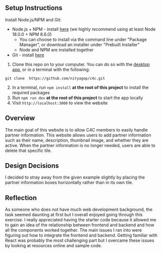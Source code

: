 ## Setup Instructions

Install Node.js/NPM and Git:
- Node.js + NPM - install [here](https://nodejs.org/en/download/package-manager) (we highly recommend using at least Node 18.0.0 + NPM 8.6.0)
   - You can choose to install via the command line under "Package Manager", or download an installer under "Prebuilt Installer"
   - Node and NPM are installed together
- Git - install [here](https://git-scm.com/downloads)

1. Clone this repo on to your computer. You can do so with the [desktop app](https://desktop.github.com/), or in a terminal with the following:
```
git clone  https://github.com/nityagop/c4c.git
```
2. In a terminal, run `npm install` **at the root of this project** to install the required packages
3. Run `npm run dev` **at the root of this project** to start the app locally
4. Visit `http://localhost:3000` to view the website
## Overview 
The main goal of this website is to allow C4C members to easily handle partner information. This website allows users to add partner information such as their name, description, thumbnail image, and whether they are active. When the partner information is no longer needed, users are able to delete that specific tile. 

## Design Decisions 
I decided to stray away from the given example slightly by placing the partner information boxes horizontally rather than in its own tile. 

## Reflection
As someone who does not have much web development background, the task seemed daunting at first but I overall enjoyed going through this exercise. I really appreciated having the starter code because it allowed me to gain an idea of the relationship between frontend and backend and how all the components worked together. The main issues I ran into were figuring out how to integrate the frontend and backend. Getting familiar with React was probably the most challenging part but I overcame these issues by looking at resources online and sample code. 
